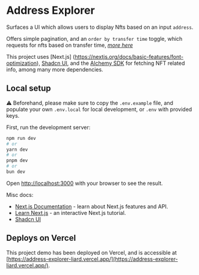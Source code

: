 # Address Explorer

Surfaces a UI which allows users to display Nfts based on an input `address`. 

Offers simple pagination, and an `order by transfer time` toggle, which requests for nfts based on transfer time, [_more here_](https://docs.alchemy.com/reference/getnfts-sdk-v3)

This project uses [Next.js] (https://nextjs.org/docs/basic-features/font-optimization), [Shadcn UI](https://ui.shadcn.com/), and the [Alchemy SDK](https://www.alchemy.com/sdk) for fetching NFT related info, among many more dependencies.  

## Local setup

⚠️ Beforehand, please make sure to copy the `.env.example` file, and populate your own `.env.local` for local development, or `.env` with provided keys.  

First, run the development server:

```bash
npm run dev
# or
yarn dev
# or
pnpm dev
# or
bun dev
```

Open [http://localhost:3000](http://localhost:3000) with your browser to see the result.

Misc docs:

- [Next.js Documentation](https://nextjs.org/docs) - learn about Next.js features and API.
- [Learn Next.js](https://nextjs.org/learn) - an interactive Next.js tutorial.
- [Shadcn UI](https://ui.shadcn.com/docs)

## Deploys on Vercel

This project demo has been deployed on Vercel, and is accessible at [https://address-explorer-liard.vercel.app/](https://address-explorer-liard.vercel.app/).

